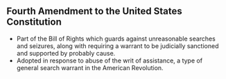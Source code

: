 Fourth Amendment to the United States Constitution
--------------------------------------------------

* Part of the Bill of Rights which guards against unreasonable searches and seizures, along with requiring a warrant to be judicially sanctioned and supported by probably cause.
* Adopted in response to abuse of the writ of assistance, a type of general search warrant in the American Revolution.
